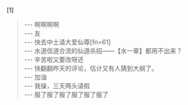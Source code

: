 
[1] 
>--- 啊啊啊啊<br>
>--- 友<br>
>--- 快去中土请大爱仙尊[fn=61]<br>
>--- 水道信道合流的仙道杀招——【水一章】都用不出来？<br>
>--- 辛苦啦又要改呀还<br>
>--- 快翻翻昨天的评论，估计又有人猜到大纲了。<br>
>--- 加油<br>
>--- 我操，三天两头请假<br>
>--- 服了服了服了服了服了服了<br>
